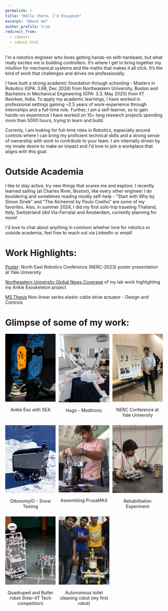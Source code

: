 ```yaml
---
permalink: /
title: "Hello there, I'm Divyansh"
excerpt: "About me"
author_profile: true
redirect_from: 
  - /about/
  - /about.html
---
```

I'm a robotics engineer who loves getting hands-on with hardware, but what really excites me is building controllers. It’s where I get to bring together my intuition for mechanical systems and the maths that makes it all click. It’s the kind of work that challenges and drives me professionally. 

I have built a strong academic foundation through schooling - Masters in Robotics (GPA: 3.98, Dec 2024) from Northeastern University, Boston and Bachelors in Mechanical Engineering (GPA: 3.3, May 2020) from IIT Roorkee, India. To apply my academic learnings, I have worked in professional settings gaining ~2.5 years of work-experience through internships and a full-time role. Further, I am a self-learner, so to gain hands-on experience I have worked on 10+ long research projects spending more than 5000 hours, trying to learn and build.

Currenly, I am looking for full-time roles in Robotics, especially around controls where I can bring my proficient technical skills and a strong sense of ownership with work to contribute to your team. I am internally driven by my innate desire to make an impact and I'd love to join a workplace that aligns with this goal. 

Outside Academia
======
I like to stay active, try new things that scares me and explore. I recently learned sailing (at Charles River, Boston), like every other engineer I do bouldering and sometimes reading mostly self-help - "Start with Why by Simon Sinek" and "The Alchemist by Paulo Coelho" are some of my favorites. Also, in summer 2024, I did my first solo-trip traveling Thailand, Italy, Switzerland (did Via-Ferrata) and Amsterdam, currently planning for more!

I'd love to chat about anything in common whether love for robotics or outside academia, feel free to reach out via LinkedIn or email!

Work Highlights:
======
[Poster](/files/NERC_Poster.pdf): North East Robotics Conference (NERC-2023) poster presentation at Yale University

[Northeastern University Global News Coverage](https://news.northeastern.edu/2024/11/23/exoskeleton-research-mobility/) of my lab work highlighting my Ankle Exoskeleton project

[MS Thesis](https://www.proquest.com/docview/3147874129) Non-linear series elastic cable drive actuator - Design and Controls

Glimpse of some of my work:
======
<div style="display: grid; grid-template-columns: repeat(auto-fill, minmax(150px, 1fr)); gap: 10px;">

  <div>
    <img src="/images/Intro_Exo.jpg" alt="Exo" style="width: 100%; height: auto;">
    <p style="text-align: center;">Ankle Exo with SEA</p>
  </div>
  
  <div>
    <img src="/images/Intro_MDT.jpg" alt="Hugo - MDT" style="width: 100%; height: auto;">
    <p style="text-align: center;">Hugo - Medtronic</p>
  </div>
  
  <div>
    <img src="/images/Intro_NERC.jpg" alt="Image 3" style="width: 100%; height: auto;">
    <p style="text-align: center;">NERC Conference at Yale University</p>
  </div>
  
  <div>
    <img src="/images/Intro_Ottobot.jpg" alt="Image 4" style="width: 100%; height: auto;">
    <p style="text-align: center;">OttonomyIO - Snow Testing</p>
  </div>
  
  <div>
    <img src="/images/Intro_Printer.JPG" alt="Image 5" style="width: 100%; height: auto;">
    <p style="text-align: center;">Assembling PrusaMK4</p>
  </div>
  
  <div>
    <img src="/images/Intro_roboArm.jpg" alt="Image 6" style="width: 100%; height: auto;">
    <p style="text-align: center;">Rehabilitation Experiment</p>
  </div>
  
  <div>
    <img src="/images/Intro_Chitrak.png" alt="Image 7" style="width: 100%; height: auto;">
    <p style="text-align: center;">Quadruped and Butler robot (Inter-IIT Tech competition)</p>
  </div>

  <div>
    <img src="/images/Intro_ATC.png" alt="Image 8" style="width: 100%; height: auto;">
    <p style="text-align: center;">Autonomous toilet cleaning robot (my first robot)</p>
  </div>

</div>